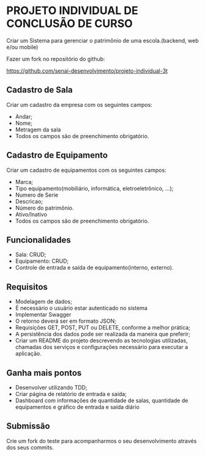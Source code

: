 
# PROJETO INDIVIDUAL DE CONCLUSÃO DE CURSO

Criar um Sistema para gerenciar o patrimônio de uma escola.(backend, web e/ou mobile)

Fazer um fork no repositório do github:

https://github.com/senai-desenvolvimento/projeto-individual-3t

## Cadastro de Sala
  
  Criar um cadastro da empresa com os seguintes campos:
  - Andar;
  - Nome;
  - Metragem da sala
  - Todos os campos são de preenchimento obrigatório.

## Cadastro de Equipamento
  
  Criar um cadastro de equipamentos com os seguintes campos:
  - Marca;
  - Tipo equipamento(mobiliário, informática, eletroeletrônico, ...);
  - Numero de Serie
  - Descricao;
  - Número do patrimônio.
  - Ativo/Inativo
  - Todos os campos são de preenchimento obrigatório.
  
## Funcionalidades
  
  - Sala: CRUD;
  - Equipamento: CRUD;
  - Controle de entrada e saída de equipamento(interno, externo).
   
## Requisitos

  - Modelagem de dados;
  - É necessário o usuário estar autenticado no sistema
  - Implementar Swagger
  - O retorno deverá ser em formato JSON;
  - Requisições GET, POST, PUT ou DELETE, conforme a melhor prática;
  - A persistência dos dados pode ser realizada da maneira que preferir;
  - Criar um  README do projeto descrevendo as tecnologias utilizadas, chamadas dos serviços e configurações necessário para executar a aplicação.

## Ganha mais pontos

  - Desenvolver utilizando TDD;
  - Criar página de relatório de entrada e saída;
  - Dashboard com informações de quantidade de salas, quantidade de equipamentos e gráfico de entrada e saída diário

## Submissão
  
  Crie um fork do teste para acompanharmos o seu desenvolvimento através dos seus commits.

